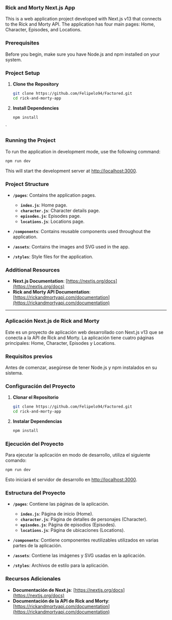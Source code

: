 ### Rick and Morty Next.js App

This is a web application project developed with Next.js v13 that connects to the Rick and Morty API. The application has four main pages: Home, Character, Episodes, and Locations.

### Prerequisites

Before you begin, make sure you have Node.js and npm installed on your system.

### Project Setup

1. **Clone the Repository**

   ```bash
   git clone https://github.com/Felipelo94/Factored.git
   cd rick-and-morty-app
   ```

2. **Install Dependencies**

   ```bash
   npm install
   ```

`

### Running the Project

To run the application in development mode, use the following command:

```bash
npm run dev
```

This will start the development server at [http://localhost:3000](http://localhost:3000).

### Project Structure

- **`/pages`**: Contains the application pages.

  - **`index.js`**: Home page.
  - **`character.js`**: Character details page.
  - **`episodes.js`**: Episodes page.
  - **`locations.js`**: Locations page.

- **`/components`**: Contains reusable components used throughout the application.

- **`/assets`**: Contains the images and SVG used in the app.

- **`/styles`**: Style files for the application.

### Additional Resources

- **Next.js Documentation**: [https://nextjs.org/docs](https://nextjs.org/docs)
- **Rick and Morty API Documentation**: [https://rickandmortyapi.com/documentation](https://rickandmortyapi.com/documentation)

---

### Aplicación Next.js de Rick and Morty

Este es un proyecto de aplicación web desarrollado con Next.js v13 que se conecta a la API de Rick and Morty. La aplicación tiene cuatro páginas principales: Home, Character, Episodes y Locations.

### Requisitos previos

Antes de comenzar, asegúrese de tener Node.js y npm instalados en su sistema.

### Configuración del Proyecto

1. **Clonar el Repositorio**

   ```bash
   git clone https://github.com/Felipelo94/Factored.git
   cd rick-and-morty-app
   ```

2. **Instalar Dependencias**

   ```bash
   npm install
   ```

### Ejecución del Proyecto

Para ejecutar la aplicación en modo de desarrollo, utiliza el siguiente comando:

```bash
npm run dev
```

Esto iniciará el servidor de desarrollo en [http://localhost:3000](http://localhost:3000).

### Estructura del Proyecto

- **`/pages`**: Contiene las páginas de la aplicación.

  - **`index.js`**: Página de inicio (Home).
  - **`character.js`**: Página de detalles de personajes (Character).
  - **`episodes.js`**: Página de episodios (Episodes).
  - **`locations.js`**: Página de ubicaciones (Locations).

- **`/components`**: Contiene componentes reutilizables utilizados en varias partes de la aplicación.

- **`/assets`**: Contiene las imágenes y SVG usadas en la aplicación.

- **`/styles`**: Archivos de estilo para la aplicación.

### Recursos Adicionales

- **Documentación de Next.js**: [https://nextjs.org/docs](https://nextjs.org/docs)
- **Documentación de la API de Rick and Morty**: [https://rickandmortyapi.com/documentation](https://rickandmortyapi.com/documentation)
